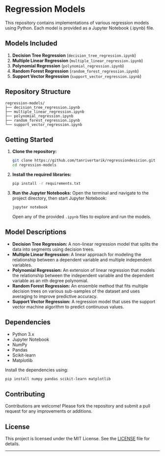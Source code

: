 # Regression Models

This repository contains implementations of various regression models using Python. Each model is provided as a Jupyter Notebook (.ipynb) file.

## Models Included
1. **Decision Tree Regression** (`decision_tree_regression.ipynb`)
2. **Multiple Linear Regression** (`multiple_linear_regression.ipynb`)
3. **Polynomial Regression** (`polynomial_regression.ipynb`)
4. **Random Forest Regression** (`random_forest_regression.ipynb`)
5. **Support Vector Regression** (`support_vector_regression.ipynb`)

## Repository Structure
```
regression-models/
├── decision_tree_regression.ipynb
├── multiple_linear_regression.ipynb
├── polynomial_regression.ipynb
├── random_forest_regression.ipynb
└── support_vector_regression.ipynb
```

## Getting Started
1. **Clone the repository:**
   ```sh
   git clone https://github.com/tanrivertarik/regressiondesicion.git
   cd regression-models
   ```

2. **Install the required libraries:**
   ```sh
   pip install -r requirements.txt
   ```

3. **Run the Jupyter Notebooks:**
   Open the terminal and navigate to the project directory, then start Jupyter Notebook:
   ```sh
   jupyter notebook
   ```
   Open any of the provided `.ipynb` files to explore and run the models.

## Model Descriptions
- **Decision Tree Regression:** A non-linear regression model that splits the data into segments using decision trees.
- **Multiple Linear Regression:** A linear approach for modeling the relationship between a dependent variable and multiple independent variables.
- **Polynomial Regression:** An extension of linear regression that models the relationship between the independent variable and the dependent variable as an nth degree polynomial.
- **Random Forest Regression:** An ensemble method that fits multiple decision trees on various sub-samples of the dataset and uses averaging to improve predictive accuracy.
- **Support Vector Regression:** A regression model that uses the support vector machine algorithm to predict continuous values.

## Dependencies
- Python 3.x
- Jupyter Notebook
- NumPy
- Pandas
- Scikit-learn
- Matplotlib

Install the dependencies using:
```sh
pip install numpy pandas scikit-learn matplotlib
```

## Contributing
Contributions are welcome! Please fork the repository and submit a pull request for any improvements or additions.

## License
This project is licensed under the MIT License. See the [LICENSE](LICENSE) file for details.

---


